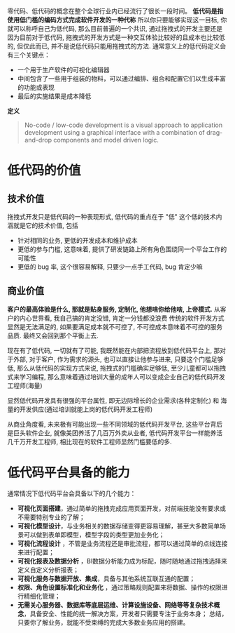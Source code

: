 零代码、低代码的概念在整个全球行业内已经流行了很长一段时间。
<b>低代码是指使用低门槛的编码方式完成软件开发的一种代称</b>
所以你只要能够实现这一目标, 你就可以称呼自己为低代码, 那么目前普遍的一个共识, 通过拖拽式的开发主要还是因为目前对于低代码, 拖拽式的开发方式是一种交互体验比较好的且成本也比较低的, 但仅此而已, 并不是说低代码只能用拖拽式的方法.
通常意义上的低代码定义会有三个关键点：
- 一个用于生产软件的可视化编辑器
- 中间包含了一些用于组装的物料，可以通过编排、组合和配置它们以生成丰富的功能或表现
- 最后的实施结果是成本降低

<b>定义</b>
> No-code / low-code development is a visual approach to application development using a graphical interface with a combination of drag-and-drop components and model driven logic.

# 低代码的价值

## 技术价值
 拖拽式开发只是低代码的一种表现形式, 低代码的重点在于 "低" 这个低的技术内涵就是它的技术价值, 包括

- 针对相同的业务, 更低的开发成本和维护成本
- 更低的参与门槛, 这意味着, 提供了研发链路上所有角色围绕同一个平台工作的可能性
- 更低的 bug 率, 这个很容易解释, 只要少一点手工代码, bug 肯定少嘛

## 商业价值
<b>客户的最高体验是什么, 那就是贴身服务, 定制化, 他想啥你给他啥, 上帝模式.</b> 从客户的内心世界看, 我自己搞的肯定没错, 肯定一分钱都没浪费
传统的软件开发方式显然是无法满足的, 如果要满足成本就不可控了, 不可控成本意味着不可控的服务品质. 最终又会回到那个平衡上去.

现在有了低代码, 一切就有了可能, 我既然能在内部把流程放到低代码平台上, 那对于外部, 对于客户, 作为需求的源头, 也可以直接让他参与进来, 只要这个门槛足够低, 那么从低代码的实现方式来说, 拖拽式的门槛确实足够低, 至少儿童都可以拖拽式来学习编程, 那么意味着通过培训大量的成年人可以变成企业自己的低代码开发工程师(海量)

显然低代码开发具有很强的平台属性, 即无边际增长的企业需求(各种定制化) 和 海量的开发供应(通过培训就能上岗的低代码开发工程师)

从商业角度看, 未来极有可能出现一些不同领域的低代码开发平台, 这些平台背后是巨头软件企业, 就像美团养活了几百万外卖从业者, 低代码开发平台一样能养活几千万开发工程师, 相比现在的软件工程师显然门槛要低的多.


# 低代码平台具备的能力
通常情况下低代码平台会具备以下的几个能力：

- **可视化页面搭建**，通过简单的拖拽完成应用页面开发，对前端技能没有要求或不需要特别专业的了解；
- **可视化模型设计**，与业务相关的数据存储变得更容易理解，甚至大多数简单场景可以做到表单即模型，模型字段的类型更加业务化；
- **可视化流程设计** ，不管是业务流程还是审批流程，都可以通过简单的点线连接来进行配置；
- **可视化报表及数据分析** ，BI数据分析能力成为标配，随时随地通过拖拽选择来定义自定义分析报表；
- **可视化服务与数据开放、集成**，具备与其他系统互联互通的配置；
- **权限、角色设置标准化和业务化** ，通过策略规则配置来将数据、操作的权限进行精细化管理；
- **无需关心服务器、数据库等底层运维、计算设施设备、网络等等复杂技术概念**，具备安全、性能的统一解决方案，开发者只需要专注于业务本身；
总结，只要你了解业务，就能不受束缚的完成大多数业务应用的搭建。


